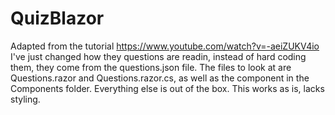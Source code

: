 # QuizBlazor
Adapted from the tutorial https://www.youtube.com/watch?v=-aeiZUKV4io 
I've just changed how they questions are readin, instead of hard coding them, they come from the questions.json file. 
The files to look at are Questions.razor and Questions.razor.cs, as well as the component in the Components folder. Everything else is out of the box.
This works as is, lacks styling.
